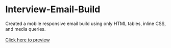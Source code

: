 # Interview-Email-Build

Created a mobile responsive email build using only HTML tables, inline CSS, and media queries. <br><br>
<a href="https://melperez19.github.io/Interview-Email-Build/">Click here to preview</a>
